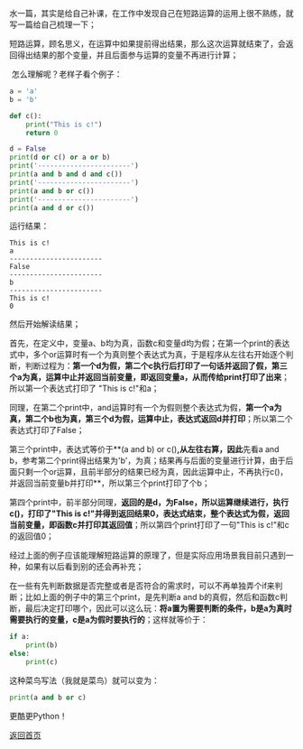 ​		水一篇，其实是给自己补课，在工作中发现自己在短路运算的运用上很不熟练，就写一篇给自己梳理一下；

​		短路运算，顾名思义，在运算中如果提前得出结果，那么这次运算就结束了，会返回得出结果的那个变量，并且后面参与运算的变量不再进行计算；

​		怎么理解呢？老样子看个例子：

```python
a = 'a'
b = 'b'

def c():
    print("This is c!")
    return 0

d = False
print(d or c() or a or b)
print('-----------------------')
print(a and b and d and c())
print('-----------------------')
print(a and b or c())
print('-----------------------')
print(a and d or c())

```

运行结果：

```
This is c!
a
-----------------------
False
-----------------------
b
-----------------------
This is c!
0
```

然后开始解读结果；

首先，在定义中，变量a、b均为真，函数c和变量d均为假；在第一个print的表达式中，多个or运算时有一个为真则整个表达式为真，于是程序从左往右开始逐个判断，判断过程为：**第一个d为假，第二个c执行后打印了一句话并返回了假，第三个a为真，运算中止并返回当前变量，即返回变量a，从而传给print打印了出来**；所以第一个表达式打印了 "This is c!"和a；

同理，在第二个print中，and运算时有一个为假则整个表达式为假，**第一个a为真，第二个b也为真，第三个d为假，运算中止，表达式返回d并打印**；所以第二个表达式打印了False；

第三个print中，表达式等价于**(a and b) or c()**,从左往右算，因此**先看a and b，参考第二个print得出结果为'b'，为真；结果再与后面的变量进行计算，由于后面只剩一个or运算，且前半部分的结果已经为真，因此运算中止，不再执行c()，并返回当前变量b并打印**，所以第三个print打印了个b；

第四个print中，前半部分同理，**返回的是d，为False，所以运算继续进行，执行c()，打印了"This is c!"并得到返回结果0，表达式结束，整个表达式为假，返回当前变量，即函数c并打印其返回值**；所以第四个print打印了一句"This is c!"和c的返回值0；



经过上面的例子应该能理解短路运算的原理了，但是实际应用场景我目前只遇到一种，如果有以后看到别的还会再补充；

在一些有先判断数据是否完整或者是否符合的需求时，可以不再单独弄个if来判断；比如上面的例子中的第三个print，是先判断a and b的真假，然后和函数c判断，最后决定打印哪个，因此可以这么玩：**将a置为需要判断的条件，b是a为真时需要执行的变量，c是a为假时要执行的**；这样就等价于：

```python
if a:
    print(b)
else:
    print(c)
```

这种菜鸟写法（我就是菜鸟）就可以变为：

```python
print(a and b or c)
```

更酷更Python！



[返回首页](https://ko710395.github.io/)